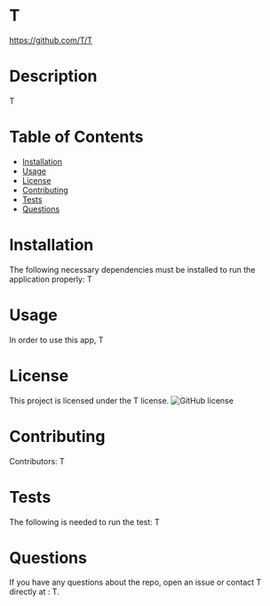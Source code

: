 
  # T
  https://github.com/T/T
  # Description
  T
  # Table of Contents 
  * [Installation](#installation)
  * [Usage](#usage)
  * [License](#license)
  * [Contributing](#contributing)
  * [Tests](#tests)
  * [Questions](#questions)
  # Installation
  The following necessary dependencies must be installed to run the application properly: T
  # Usage
  In order to use this app, T
  # License
  This project is licensed under the T license. 
  ![GitHub license](https://img.shields.io/badge/license-MIT-blue.svg)
  # Contributing
  Contributors: T
  # Tests
  The following is needed to run the test: T
  # Questions
  If you have any questions about the repo, open an issue or contact T directly at : T.
